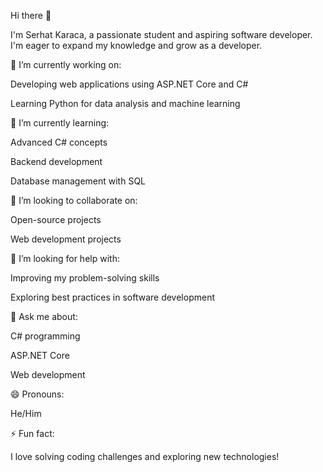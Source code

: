 Hi there 👋

I'm Serhat Karaca, a passionate student and aspiring software developer. I'm eager to expand my knowledge and grow as a developer.

🔭 I’m currently working on:

Developing web applications using ASP.NET Core and C#

Learning Python for data analysis and machine learning

🌱 I’m currently learning:

Advanced C# concepts

Backend development

Database management with SQL

👯 I’m looking to collaborate on:

Open-source projects

Web development projects

🤔 I’m looking for help with:

Improving my problem-solving skills

Exploring best practices in software development

💬 Ask me about:

C# programming

ASP.NET Core

Web development


😄 Pronouns:

He/Him

⚡ Fun fact:

I love solving coding challenges and exploring new technologies!
